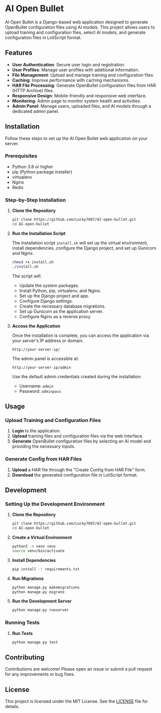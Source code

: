 # AI Open Bullet

AI Open Bullet is a Django-based web application designed to generate OpenBullet configuration files using AI models. This project allows users to upload training and configuration files, select AI models, and generate configuration files in LoliScript format. 

## Features

- **User Authentication**: Secure user login and registration.
- **User Profiles**: Manage user profiles with additional information.
- **File Management**: Upload and manage training and configuration files.
- **Caching**: Improve performance with caching mechanisms.
- **HAR File Processing**: Generate OpenBullet configuration files from HAR (HTTP Archive) files.
- **Responsive Design**: Mobile-friendly and responsive web interface.
- **Monitoring**: Admin page to monitor system health and activities.
- **Admin Panel**: Manage users, uploaded files, and AI models through a dedicated admin panel.

## Installation

Follow these steps to set up the AI Open Bullet web application on your server.

### Prerequisites

- Python 3.8 or higher
- pip (Python package installer)
- virtualenv
- Nginx
- Redis

### Step-by-Step Installation

1. **Clone the Repository**

    ```bash
    git clone https://github.com/Lucky7897/AI-open-bullet.git
    cd AI-open-bullet
    ```

2. **Run the Installation Script**

    The installation script `install.sh` will set up the virtual environment, install dependencies, configure the Django project, and set up Gunicorn and Nginx.

    ```bash
    chmod +x install.sh
    ./install.sh
    ```

    The script will:

    - Update the system packages.
    - Install Python, pip, virtualenv, and Nginx.
    - Set up the Django project and app.
    - Configure Django settings.
    - Create the necessary database migrations.
    - Set up Gunicorn as the application server.
    - Configure Nginx as a reverse proxy.

3. **Access the Application**

    Once the installation is complete, you can access the application via your server's IP address or domain.

    ```plaintext
    http://your-server-ip/
    ```

    The admin panel is accessible at:

    ```plaintext
    http://your-server-ip/admin
    ```

    Use the default admin credentials created during the installation:

    - Username: `admin`
    - Password: `adminpass`

## Usage

### Upload Training and Configuration Files

1. **Login** to the application.
2. **Upload** training files and configuration files via the web interface.
3. **Generate** OpenBullet configuration files by selecting an AI model and providing the necessary inputs.

### Generate Config from HAR Files

1. **Upload** a HAR file through the "Create Config from HAR File" form.
2. **Download** the generated configuration file in LoliScript format.

## Development

### Setting Up the Development Environment

1. **Clone the Repository**

    ```bash
    git clone https://github.com/Lucky7897/AI-open-bullet.git
    cd AI-open-bullet
    ```

2. **Create a Virtual Environment**

    ```bash
    python3 -m venv venv
    source venv/bin/activate
    ```

3. **Install Dependencies**

    ```bash
    pip install -r requirements.txt
    ```

4. **Run Migrations**

    ```bash
    python manage.py makemigrations
    python manage.py migrate
    ```

5. **Run the Development Server**

    ```bash
    python manage.py runserver
    ```

### Running Tests

1. **Run Tests**

    ```bash
    python manage.py test
    ```

## Contributing

Contributions are welcome! Please open an issue or submit a pull request for any improvements or bug fixes.

## License

This project is licensed under the MIT License. See the [LICENSE](LICENSE) file for details.
